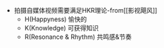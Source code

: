 - 拍摄自媒体视频需要满足HKR理论-from[[影视飓风]]
    - H(Happyness) 愉快的
    - K(Knowledge) 可获得知识
    - R(Resonance & Rhythm) 共鸣感&节奏
